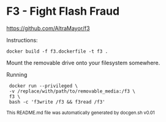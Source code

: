 # F3 - Fight Flash Fraud

https://github.com/AltraMayor/f3

Instructions:

`docker build -f f3.dockerfile -t f3 .`

Mount the removable drive onto your filesystem somewhere.

Running

	 docker run --privileged \
	 -v /replace/with/path/to/removable_media:/f3 \
	 f3 \
	 bash -c 'f3write /f3 && f3read /f3'

<sub>This README.md file was automatically generated by docgen.sh v0.01</sub>
